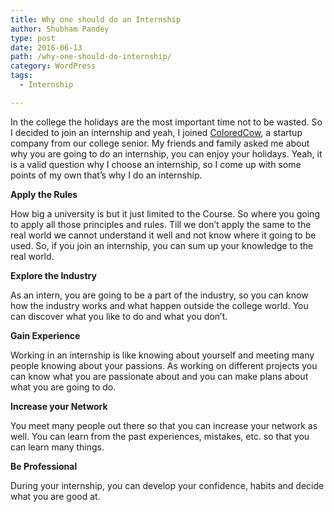 ```yaml
---
title: Why one should do an Internship
author: Shubham Pandey
type: post
date: 2016-06-13
path: /why-one-should-do-internship/
category: WordPress
tags:
  - Internship

---
```

In the college the holidays are the most important time not to be wasted. So <span id="GingerWidget-correction-0" class="correction alternate">I</span> decided to join an internship and <span id="GingerWidget-correction-1" class="correction alternate">yeah, I</span> joined <a href="http://coloredcow.com" target="_blank">ColoredCow</a>, a startup company from our college senior. My friends and family asked me about why you <span id="GingerWidget-correction-2" class="correction alternate">are going</span> to do an internship, you can enjoy your holidays. <span id="GingerWidget-correction-3" class="correction alternate">Yeah, it</span> is a valid question why <span id="GingerWidget-correction-4" class="correction alternate">I</span> choose an internship, so <span id="GingerWidget-correction-5" class="correction alternate">I</span> come up with some points of my own <span id="GingerWidget-correction-6" class="correction alternate">that&#8217;s</span> why <span id="GingerWidget-correction-7" class="correction alternate">I</span> do an internship.

**Apply the Rules**

How big a university is but it just limited to the Course. So where you going to apply all those principles and rules. Till we <span id="GingerWidget-correction-0" class="correction alternate">don&#8217;t apply</span> the same to the real world we cannot understand it well and not know where it going to be used. So, if you join an <span id="GingerWidget-correction-1" class="correction alternate">internship, you</span> can sum up your knowledge to the real world.

**Explore the Industry**

As an <span id="GingerWidget-correction-0" class="correction alternate">intern, you</span> are going to be a part of the industry, so you can know how the industry works and what happen outside the college world. You can discover what you like to do and what you don&#8217;t.

**Gain Experience**

Working in an internship is like knowing about yourself and meeting many people knowing about your passions. As working on different projects you can know what you are passionate about and you can make plans about what you are going to do.

**Increase your Network**

You meet many people out there so that you can increase your network as well. You can learn from the past experiences, mistakes, etc. so that you can learn many things.

**Be Professional**

During your internship, you can develop your confidence, habits and decide what you are good at.